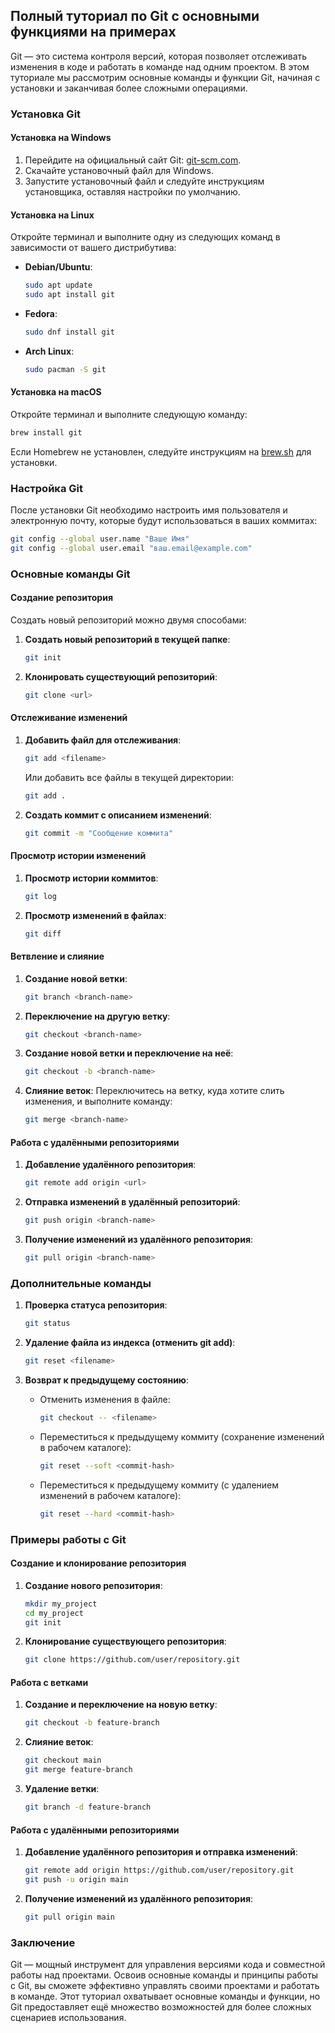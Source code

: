 ## Полный туториал по Git с основными функциями на примерах

Git — это система контроля версий, которая позволяет отслеживать изменения в коде и работать в команде над одним проектом. В этом туториале мы рассмотрим основные команды и функции Git, начиная с установки и заканчивая более сложными операциями.

### Установка Git

#### Установка на Windows

1. Перейдите на официальный сайт Git: [git-scm.com](https://git-scm.com/).
2. Скачайте установочный файл для Windows.
3. Запустите установочный файл и следуйте инструкциям установщика, оставляя настройки по умолчанию.

#### Установка на Linux

Откройте терминал и выполните одну из следующих команд в зависимости от вашего дистрибутива:

- **Debian/Ubuntu**:
  ```bash
  sudo apt update
  sudo apt install git
  ```

- **Fedora**:
  ```bash
  sudo dnf install git
  ```

- **Arch Linux**:
  ```bash
  sudo pacman -S git
  ```

#### Установка на macOS

Откройте терминал и выполните следующую команду:
```bash
brew install git
```
Если Homebrew не установлен, следуйте инструкциям на [brew.sh](https://brew.sh/) для установки.

### Настройка Git

После установки Git необходимо настроить имя пользователя и электронную почту, которые будут использоваться в ваших коммитах:

```bash
git config --global user.name "Ваше Имя"
git config --global user.email "ваш.email@example.com"
```

### Основные команды Git

#### Создание репозитория

Создать новый репозиторий можно двумя способами:

1. **Создать новый репозиторий в текущей папке**:
   ```bash
   git init
   ```

2. **Клонировать существующий репозиторий**:
   ```bash
   git clone <url>
   ```

#### Отслеживание изменений

1. **Добавить файл для отслеживания**:
   ```bash
   git add <filename>
   ```
   Или добавить все файлы в текущей директории:
   ```bash
   git add .
   ```

2. **Создать коммит с описанием изменений**:
   ```bash
   git commit -m "Сообщение коммита"
   ```

#### Просмотр истории изменений

1. **Просмотр истории коммитов**:
   ```bash
   git log
   ```

2. **Просмотр изменений в файлах**:
   ```bash
   git diff
   ```

#### Ветвление и слияние

1. **Создание новой ветки**:
   ```bash
   git branch <branch-name>
   ```

2. **Переключение на другую ветку**:
   ```bash
   git checkout <branch-name>
   ```

3. **Создание новой ветки и переключение на неё**:
   ```bash
   git checkout -b <branch-name>
   ```

4. **Слияние веток**:
   Переключитесь на ветку, куда хотите слить изменения, и выполните команду:
   ```bash
   git merge <branch-name>
   ```

#### Работа с удалёнными репозиториями

1. **Добавление удалённого репозитория**:
   ```bash
   git remote add origin <url>
   ```

2. **Отправка изменений в удалённый репозиторий**:
   ```bash
   git push origin <branch-name>
   ```

3. **Получение изменений из удалённого репозитория**:
   ```bash
   git pull origin <branch-name>
   ```

### Дополнительные команды

1. **Проверка статуса репозитория**:
   ```bash
   git status
   ```

2. **Удаление файла из индекса (отменить git add)**:
   ```bash
   git reset <filename>
   ```

3. **Возврат к предыдущему состоянию**:
   - Отменить изменения в файле:
     ```bash
     git checkout -- <filename>
     ```
   - Переместиться к предыдущему коммиту (сохранение изменений в рабочем каталоге):
     ```bash
     git reset --soft <commit-hash>
     ```
   - Переместиться к предыдущему коммиту (с удалением изменений в рабочем каталоге):
     ```bash
     git reset --hard <commit-hash>
     ```

### Примеры работы с Git

#### Создание и клонирование репозитория

1. **Создание нового репозитория**:
   ```bash
   mkdir my_project
   cd my_project
   git init
   ```

2. **Клонирование существующего репозитория**:
   ```bash
   git clone https://github.com/user/repository.git
   ```

#### Работа с ветками

1. **Создание и переключение на новую ветку**:
   ```bash
   git checkout -b feature-branch
   ```

2. **Слияние веток**:
   ```bash
   git checkout main
   git merge feature-branch
   ```

3. **Удаление ветки**:
   ```bash
   git branch -d feature-branch
   ```

#### Работа с удалёнными репозиториями

1. **Добавление удалённого репозитория и отправка изменений**:
   ```bash
   git remote add origin https://github.com/user/repository.git
   git push -u origin main
   ```

2. **Получение изменений из удалённого репозитория**:
   ```bash
   git pull origin main
   ```

### Заключение

Git — мощный инструмент для управления версиями кода и совместной работы над проектами. Освоив основные команды и принципы работы с Git, вы сможете эффективно управлять своими проектами и работать в команде. Этот туториал охватывает основные команды и функции, но Git предоставляет ещё множество возможностей для более сложных сценариев использования.